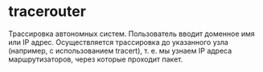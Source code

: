 # tracerouter
Трассировка автономных систем. Пользователь вводит доменное имя
или IP адрес. Осуществляется трассировка до указанного узла (например, с использованием tracert), 
т. е. мы узнаем IP адреса маршрутизаторов, через которые проходит пакет.
